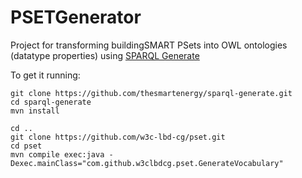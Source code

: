 # PSETGenerator

Project for transforming buildingSMART PSets into OWL ontologies (datatype properties) using [SPARQL Generate](http://ci.emse.fr/sparql-generate/)


To get it running:


```
git clone https://github.com/thesmartenergy/sparql-generate.git
cd sparql-generate
mvn install

cd ..
git clone https://github.com/w3c-lbd-cg/pset.git
cd pset
mvn compile exec:java -Dexec.mainClass="com.github.w3clbdcg.pset.GenerateVocabulary"
```

